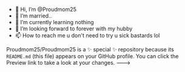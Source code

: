 - 👋 Hi, I’m @Proudmom25
- 👀 I’m married..
- 🌱 I’m currently learning nothing
- 💞️ I’m looking forward to forever with my hubby
- 📫 How to reach me u don't need to try u sick bastards lol

Proudmom25/Proudmom25 is a ✨ special ✨ repository because its `README.md` (this file) appears on your GitHub profile.
You can click the Preview link to take a look at your changes.
--->
